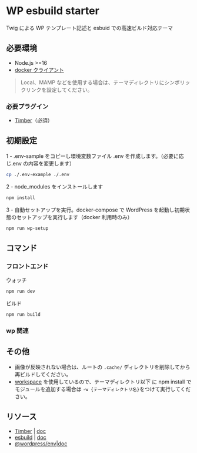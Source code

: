 # WP esbuild starter

Twig による WP テンプレート記述と esbuid での高速ビルド対応テーマ

## 必要環境

- Node.js >=16
- [docker クライアント](https://www.docker.com/get-started)

> Local、MAMP などを使用する場合は、テーマディレクトリにシンボリックリンクを設定してください。

### 必要プラグイン

- [Timber](https://ja.wordpress.org/plugins/timber-library/)（必須）

## 初期設定

1 - .env-sample をコピーし環境変数ファイル .env を作成します。（必要に応じ.env の内容を変更します）

```sh
cp ./.env-example ./.env
```

2 - node_modules をインストールします

```sh
npm install
```

3 - 自動セットアップを実行。docker-compose で WordPress を起動し初期状態のセットアップを実行します（docker 利用時のみ）

```sh
npm run wp-setup
```

## コマンド

### フロントエンド

ウォッチ

```sh
npm run dev
```

ビルド

```sh
npm run build
```

### wp 関連

## その他

- 画像が反映されない場合は、ルートの `.cache/` ディレクトリを削除してから再ビルドしてください。
- [workspace](https://docs.npmjs.com/cli/v7/using-npm/workspaces) を使用しているので、テーマディレクトリ以下
  に npm install でモジュールを追加する場合は `-w {テーマディレクトリ名}`をつけて実行してください。

## リソース

- [Timber](https://github.com/timber/timber) | [doc](https://timber.github.io/docs/)
- [esbuild](https://github.com/evanw/esbuild) | [doc](https://esbuild.github.io/)
- [@wordpress/env](https://github.com/WordPress/gutenberg/tree/trunk/packages/env)|[doc](https://ja.wordpress.org/team/handbook/block-editor/reference-guides/packages/packages-env/)
